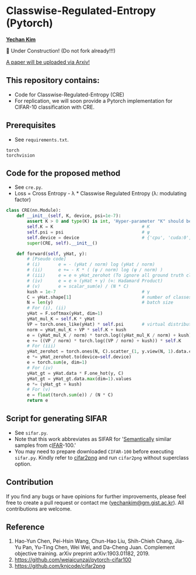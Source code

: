 # Classwise-Regulated-Entropy (Pytorch)
**[Yechan Kim](https://github.com/unique-chan)**

🚧 Under Construction! (Do not fork already!!!)

[A paper will be uploaded via Arxiv!]()

## This repository contains:
* Code for Classwise-Regulated-Entropy (CRE) 
* For replication, we will soon provide a Pytorch implementation for CIFAR-10 classification with CRE.

## Prerequisites
* See `requirements.txt`.
```
torch
torchvision
```

## Code for the proposed method
* See `cre.py`.
* Loss = Cross Entropy - λ * Classwise Regulated Entropy (λ: modulating factor)
```python
class CRE(nn.Module):
    def __init__(self, K, device, psi=1e-7):
        assert K > 0 and type(K) is int, 'Hyper-parameter "K" should be a integer (> 0).'
        self.K = K                                  # K
        self.psi = psi                              # ψ
        self.device = device                        # {'cpu', 'cuda:0', 'cuda:1', ...}
        super(CRE, self).__init__()

    def forward(self, yHat, y):
        # [Pseudo code]
        # (i)       e = - (yHat / norm) log (yHat / norm)
        # (ii)      e += - K * ( (ψ / norm) log (ψ / norm) )
        # (iii)     e = e ⊙ yHat_zerohot (To ignore all ground truth classes)
        # (iv)      e = e ⊙ (yHat + γ) (⊙: Hadamard Product)
        # (v)       e = scalar_sum(e) / (N * C)
        kush = 1e-7                                 # γ
        C = yHat.shape[1]                           # number of classes
        N = len(y)                                  # batch size
        # For (i), (ii)
        yHat = F.softmax(yHat, dim=1)
        yHat_mul_K = self.K * yHat
        VP = torch.ones_like(yHat) * self.psi       # virtual distribution except for yHat
        norm = yHat_mul_K + VP * self.K + kush
        e = (yHat_mul_K / norm) * torch.log((yHat_mul_K / norm) + kush)
        e += ((VP / norm) * torch.log((VP / norm) + kush)) * self.K
        # For (iii)
        yHat_zerohot = torch.ones(N, C).scatter_(1, y.view(N, 1).data.cpu(), 0)
        e *= yHat_zerohot.to(device=self.device)
        e = torch.sum(e, dim=1)
        # For (iv)
        yHat_gt = yHat.data * F.one_hot(y, C)
        yHat_gt = yHat_gt.data.max(dim=1).values
        e *= (yHat_gt + kush)
        # For (v)
        e = float(torch.sum(e)) / (N * C)
        return e
```

## Script for generating SIFAR
* See `sifar.py`.
* Note that this work abbreviates as SIFAR for '<u>Semantically</u> similar samples from c<u>IFAR</u>-100.'
* You may need to prepare downloaded `CIFAR-100` before executing `sifar.py`. Kindly refer to [cifar2png](https://github.com/knjcode/cifar2png) and run `cifar2png` without superclass option.

## Contribution
If you find any bugs or have opinions for further improvements, please feel free to create a pull request or contact me (yechankim@gm.gist.ac.kr). All contributions are welcome.

## Reference
1. Hao-Yun Chen, Pei-Hsin Wang, Chun-Hao Liu, Shih-Chieh Chang, Jia-Yu Pan, Yu-Ting Chen, Wei Wei, and Da-Cheng Juan. Complement objective training. arXiv preprint arXiv:1903.01182, 2019.
2. https://github.com/weiaicunzai/pytorch-cifar100
3. https://github.com/knjcode/cifar2png
